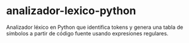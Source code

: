 # analizador-lexico-python
Analizador léxico en Python que identifica tokens y genera una tabla de símbolos a partir de código fuente usando expresiones regulares.
